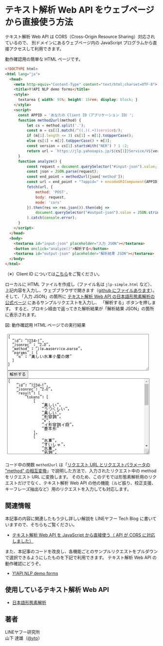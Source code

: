 # テキスト解析 Web API をウェブページから直接使う方法

テキスト解析 Web API は CORS（Cross-Origin Resource Sharing）対応されているので、
別ドメインにあるウェブページ内の JavaScript プログラムから直接アクセスして利用できます。

動作確認用の簡単な HTML ページです。

```html
<!DOCTYPE html>
<html lang="ja">
  <head>
    <meta http-equiv="Content-Type" content="text/html;charset=UTF-8">
    <title>Y!API NLP demo forms</title>
    <style>
      textarea { width: 95%; height: 15rem; display: block; }
    </style>
    <script>
      const APPID = 'あなたの Client ID（アプリケーション ID）';
      function method2url(method) {
          let cs = method.split('.');
          const m = cs[1].match(/^((.)(.+))service$/);
          if (m[1].length <= 3) cs[1] = m[1].toUpperCase();
          else cs[1] = m[2].toUpperCase() + m[3];
          const version = cs[1].startsWith("NER") ? 1 :2;
          return url = `https://jlp.yahooapis.jp/${cs[1]}Service/V${version}/${cs[2]}`
      }
      function analyze() {
          const request = document.querySelector("#input-json").value;
          const json = JSON.parse(request);
          const end_point = method2url(json['method']);
          const url = end_point + "?appid=" + encodeURIComponent(APPID);
          fetch(url, {
              method: 'POST',
              body: request,
              mode: 'cors'
          }).then(res => res.json()).then(obj =>
              document.querySelector("#output-json").value = JSON.stringify(obj, null, 4)
          ).catch(console.error);
      }
    </script>
  </head>
  <body>
    <textarea id="input-json" placeholder="入力 JSON"></textarea>
    <button onclick="analyze()">解析する</button>
    <textarea id="output-json" placeholder="解析結果 JSON"></textarea>
  </body>
</html>
```

（※）Client ID については[こちら](../02_API_Specifications/00_Overview.md#client-idアプリケーション-id)をご覧ください。

ローカルに HTML ファイルを作成し（ファイル名は `jlp-simple.html` など）、上記内容を入力し、ウェブブラウザで開きます（[github にファイルあります](01_WebAPIGeneral_CORSProxy_src/jlp-simple.html)）。
そして、「入力 JSON」の箇所に
[テキスト解析 Web API の日本語形態素解析の公式ページ](https://developer.yahoo.co.jp/webapi/jlp/ma/v2/parse.html) にあるサンプルリクエストを入力し、
「解析する」ボタンを押します。
すると、プロキシ経由で返ってきた解析結果が「解析結果 JSON」の箇所に表示されます。

図: 動作確認用 HTML ページでの実行結果

[![動作確認用 HTML ページ](images/01_WebAPIGeneral_CORSProxy_fig.png)](https://yahoojapan.github.io/textwebapi-cookbook/03_API_Examples/01_WebAPIGeneral_CORSProxy_src/jlp-simple-id.html)

コード中の関数 `method2url` は「[リクエスト URL とリクエストパラメータの "method" の相互変換](01_WebAPIGeneral_URLAndMethod.md)」で説明した方法で、入力されたリクエスト中の method をリクエスト URL に変換します。
そのため、このデモでは形態素解析用のリクエストだけでなく、テキスト解析 Web API の他の機能（ルビ振り、校正支援、キーフレーズ抽出など）用のリクエストを入力しても対応します。

## 関連情報

本記事の内容に関連したもう少し詳しい解説を LINEヤフー Tech Blog に書いていますので、そちらもご覧ください。

- [テキスト解析 Web API を JavaScript から直接使う（ API が CORS に対応しました）](https://techblog.lycorp.co.jp/ja/20231016a)

また、本記事のコードを改良し、各機能ごとのサンプルリクエストをプルダウンで選択できるようにしたものを下記で利用できます。
テキスト解析 Web API の動作確認にどうぞ。

- [Y!API NLP demo forms](https://yahoojapan.github.io/textwebapi-cookbook/03_API_Examples/01_WebAPIGeneral_CORSProxy_src/jlp-id.html)

## 使用しているテキスト解析 Web API

- [日本語形態素解析](../02_API_Specifications/01_MAService.md)

## 著者

LINEヤフー研究所  
山下 達雄（[@yto](https://x.com/yto)）
